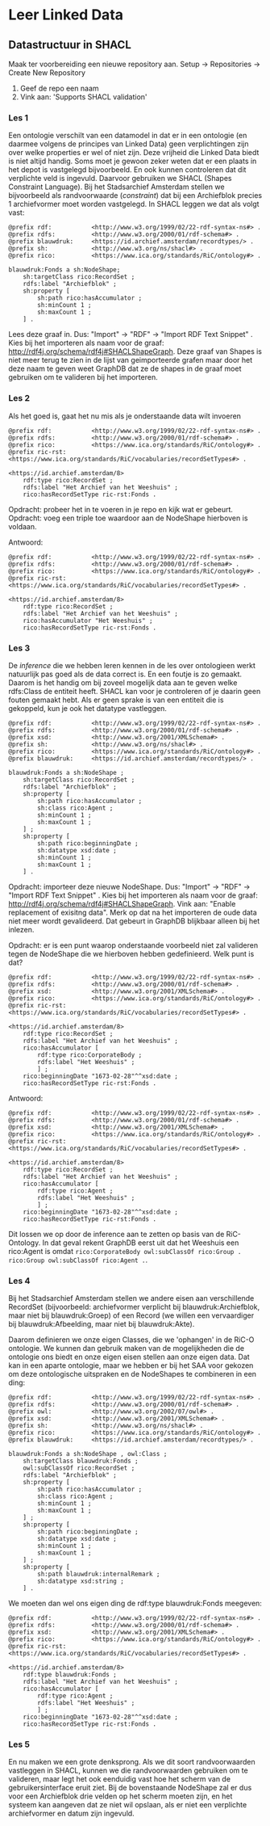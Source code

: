 # Leer Linked Data

## Datastructuur in SHACL

Maak ter voorbereiding een nieuwe repository aan.
Setup -> Repositories -> Create New Repository

1. Geef de repo een naam
2. Vink aan: 'Supports SHACL validation'

### Les 1
Een ontologie verschilt van een datamodel in dat er in een ontologie (en daarmee volgens de principes van Linked Data) geen verplichtingen zijn over welke properties er wel of niet zijn. Deze vrijheid die Linked Data biedt is niet altijd handig. Soms moet je gewoon zeker weten dat er een plaats in het depot is vastgelegd bijvoorbeeld. En ook kunnen controleren dat dit verplichte veld is ingevuld. Daarvoor gebruiken we SHACL (Shapes Constraint Language). Bij het Stadsarchief Amsterdam stellen we bijvoorbeeld als randvoorwaarde (_constraint_) dat bij een Archiefblok precies 1 archiefvormer moet worden vastgelegd. In SHACL leggen we dat als volgt vast:

```
@prefix rdf:           <http://www.w3.org/1999/02/22-rdf-syntax-ns#> .
@prefix rdfs:          <http://www.w3.org/2000/01/rdf-schema#> .
@prefix blauwdruk:     <https://id.archief.amsterdam/recordtypes/> .
@prefix sh:            <http://www.w3.org/ns/shacl#> .
@prefix rico:          <https://www.ica.org/standards/RiC/ontology#> .

blauwdruk:Fonds a sh:NodeShape;
    sh:targetClass rico:RecordSet ;
    rdfs:label "Archiefblok" ;
    sh:property [
        sh:path rico:hasAccumulator ;
        sh:minCount 1 ;
        sh:maxCount 1 ;
    ] .
```

Lees deze graaf in. Dus: "Import" -> "RDF" -> "Import RDF Text Snippet" . Kies bij het importeren als naam voor de graaf: http://rdf4j.org/schema/rdf4j#SHACLShapeGraph. Deze graaf van Shapes is niet meer terug te zien in de lijst van geimporteerde grafen maar door het deze naam te geven weet GraphDB dat ze de shapes in de graaf moet gebruiken om te valideren bij het importeren.


### Les 2
Als het goed is, gaat het nu mis als je onderstaande data wilt invoeren
```
@prefix rdf:           <http://www.w3.org/1999/02/22-rdf-syntax-ns#> .
@prefix rdfs:          <http://www.w3.org/2000/01/rdf-schema#> .
@prefix rico:          <https://www.ica.org/standards/RiC/ontology#> .
@prefix ric-rst:       <https://www.ica.org/standards/RiC/vocabularies/recordSetTypes#> .

<https://id.archief.amsterdam/8>
	rdf:type rico:RecordSet ;
    rdfs:label "Het Archief van het Weeshuis" ;
	rico:hasRecordSetType ric-rst:Fonds .
```

Opdracht: probeer het in te voeren in je repo en kijk wat er gebeurt.
Opdracht: voeg een triple toe waardoor aan de NodeShape hierboven is voldaan.

Antwoord:
```
@prefix rdf:           <http://www.w3.org/1999/02/22-rdf-syntax-ns#> .
@prefix rdfs:          <http://www.w3.org/2000/01/rdf-schema#> .
@prefix rico:          <https://www.ica.org/standards/RiC/ontology#> .
@prefix ric-rst:       <https://www.ica.org/standards/RiC/vocabularies/recordSetTypes#> .

<https://id.archief.amsterdam/8>
    rdf:type rico:RecordSet ;
    rdfs:label "Het Archief van het Weeshuis" ;
    rico:hasAccumulator "Het Weeshuis" ;
    rico:hasRecordSetType ric-rst:Fonds .
```

### Les 3
De _inference_ die we hebben leren kennen in de les over ontologieen werkt natuurlijk pas goed als de data correct is. En een foutje is zo gemaakt. Daarom is het handig om bij zoveel mogelijk data aan te geven welke rdfs:Class de entiteit heeft. SHACL kan voor je controleren of je daarin geen fouten gemaakt hebt. Als er geen sprake is van een entiteit die is gekoppeld, kun je ook het datatype vastleggen.

```
@prefix rdf:           <http://www.w3.org/1999/02/22-rdf-syntax-ns#> .
@prefix rdfs:          <http://www.w3.org/2000/01/rdf-schema#> .
@prefix xsd:           <http://www.w3.org/2001/XMLSchema#> .
@prefix sh:            <http://www.w3.org/ns/shacl#> .
@prefix rico:          <https://www.ica.org/standards/RiC/ontology#> .
@prefix blauwdruk:     <https://id.archief.amsterdam/recordtypes/> .

blauwdruk:Fonds a sh:NodeShape ;
    sh:targetClass rico:RecordSet ;
    rdfs:label "Archiefblok" ;
    sh:property [
        sh:path rico:hasAccumulator ;
        sh:class rico:Agent ;
        sh:minCount 1 ;
        sh:maxCount 1 ;
    ] ;
    sh:property [
        sh:path rico:beginningDate ;
        sh:datatype xsd:date ;
        sh:minCount 1 ;
        sh:maxCount 1 ;
    ] .
```

Opdracht: importeer deze nieuwe NodeShape. Dus: "Import" -> "RDF" -> "Import RDF Text Snippet" . Kies bij het importeren als naam voor de graaf: http://rdf4j.org/schema/rdf4j#SHACLShapeGraph. Vink aan: "Enable replacement of exisitng data". Merk op dat na het importeren de oude data niet meer wordt gevalideerd. Dat gebeurt in GraphDB blijkbaar alleen bij het inlezen.

Opdracht: er is een punt waarop onderstaande voorbeeld niet zal valideren tegen de NodeShape die we hierboven hebben gedefinieerd. Welk punt is dat?

```
@prefix rdf:           <http://www.w3.org/1999/02/22-rdf-syntax-ns#> .
@prefix rdfs:          <http://www.w3.org/2000/01/rdf-schema#> .
@prefix xsd:           <http://www.w3.org/2001/XMLSchema#> .
@prefix rico:          <https://www.ica.org/standards/RiC/ontology#> .
@prefix ric-rst:       <https://www.ica.org/standards/RiC/vocabularies/recordSetTypes#> .

<https://id.archief.amsterdam/8>
    rdf:type rico:RecordSet ;
    rdfs:label "Het Archief van het Weeshuis" ;
    rico:hasAccumulator [
        rdf:type rico:CorporateBody ;
        rdfs:label "Het Weeshuis" ;
        ] ;
    rico:beginningDate "1673-02-28"^^xsd:date ;
    rico:hasRecordSetType ric-rst:Fonds .
```

Antwoord:
```
@prefix rdf:           <http://www.w3.org/1999/02/22-rdf-syntax-ns#> .
@prefix rdfs:          <http://www.w3.org/2000/01/rdf-schema#> .
@prefix xsd:           <http://www.w3.org/2001/XMLSchema#> .
@prefix rico:          <https://www.ica.org/standards/RiC/ontology#> .
@prefix ric-rst:       <https://www.ica.org/standards/RiC/vocabularies/recordSetTypes#> .

<https://id.archief.amsterdam/8>
    rdf:type rico:RecordSet ;
    rdfs:label "Het Archief van het Weeshuis" ;
    rico:hasAccumulator [
        rdf:type rico:Agent ;
        rdfs:label "Het Weeshuis" ;
        ] ;
    rico:beginningDate "1673-02-28"^^xsd:date ;
    rico:hasRecordSetType ric-rst:Fonds .
```

Dit lossen we op door de inference aan te zetten op basis van de RiC-Ontology. In dat geval rekent GraphDB eerst uit dat het Weeshuis een rico:Agent is omdat ```rico:CorporateBody owl:subClassOf rico:Group . rico:Group owl:subClassOf rico:Agent .```. 

### Les 4
Bij het Stadsarchief Amsterdam stellen we andere eisen aan verschillende RecordSet (bijvoorbeeld: archiefvormer verplicht bij blauwdruk:Archiefblok, maar niet bij blauwdruk:Groep) of een Record (we willen een vervaardiger bij blauwdruk:Afbeelding, maar niet bij blauwdruk:Akte).

Daarom definieren we onze eigen Classes, die we 'ophangen' in de RiC-O ontologie. We kunnen dan gebruik maken van de mogelijkheden die de ontologie ons biedt en onze eigen eisen stellen aan onze eigen data. Dat kan in een aparte ontologie, maar we hebben er bij het SAA voor gekozen om deze ontologische uitspraken en de NodeShapes te combineren in een ding:

```
@prefix rdf:           <http://www.w3.org/1999/02/22-rdf-syntax-ns#> .
@prefix rdfs:          <http://www.w3.org/2000/01/rdf-schema#> .
@prefix owl:           <http://www.w3.org/2002/07/owl#> .
@prefix xsd:           <http://www.w3.org/2001/XMLSchema#> .
@prefix sh:            <http://www.w3.org/ns/shacl#> .
@prefix rico:          <https://www.ica.org/standards/RiC/ontology#> .
@prefix blauwdruk:     <https://id.archief.amsterdam/recordtypes/> .

blauwdruk:Fonds a sh:NodeShape , owl:Class ;
    sh:targetClass blauwdruk:Fonds ;
    owl:subClassOf rico:RecordSet ;
    rdfs:label "Archiefblok" ;
    sh:property [
        sh:path rico:hasAccumulator ;
        sh:class rico:Agent ;
        sh:minCount 1 ;
        sh:maxCount 1 ;
    ] ;
    sh:property [
        sh:path rico:beginningDate ;
        sh:datatype xsd:date ;
        sh:minCount 1 ;
        sh:maxCount 1 ;
    ] ;
    sh:property [
        sh:path blauwdruk:internalRemark ;
        sh:datatype xsd:string ;
    ] .

```

We moeten dan wel ons eigen ding de rdf:type blauwdruk:Fonds meegeven:
```
@prefix rdf:           <http://www.w3.org/1999/02/22-rdf-syntax-ns#> .
@prefix rdfs:          <http://www.w3.org/2000/01/rdf-schema#> .
@prefix xsd:           <http://www.w3.org/2001/XMLSchema#> .
@prefix rico:          <https://www.ica.org/standards/RiC/ontology#> .
@prefix ric-rst:       <https://www.ica.org/standards/RiC/vocabularies/recordSetTypes#> .

<https://id.archief.amsterdam/8>
    rdf:type blauwdruk:Fonds ;
    rdfs:label "Het Archief van het Weeshuis" ;
    rico:hasAccumulator [
        rdf:type rico:Agent ;
        rdfs:label "Het Weeshuis" ;
        ] ;
    rico:beginningDate "1673-02-28"^^xsd:date ;
    rico:hasRecordSetType ric-rst:Fonds .
```

### Les 5 
En nu maken we een grote denksprong. Als we dit soort randvoorwaarden vastleggen in SHACL, kunnen we die randvoorwaarden gebruiken om te valideren, maar legt het ook eenduidig vast hoe het scherm van de gebruikersinterface eruit ziet. Bij de bovenstaande NodeShape zal er dus voor een Archiefblok drie velden op het scherm moeten zijn, en het systeem kan aangeven dat ze niet wil opslaan, als er niet een verplichte archiefvormer en datum zijn ingevuld.

